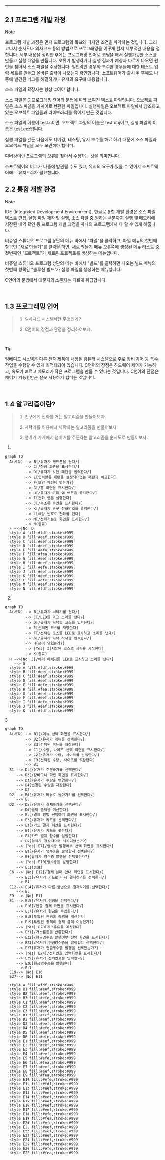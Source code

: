 --------

## 2.1 프로그램 개발 과정

> [!NOTE]
> 프로그램 개발 과정은 먼저 프로그램의 목표와 디자인 조건을 파악하는 것입니다.
> 그리고나서 순서도나 의사코드 등의 방법으로 프로그래밍을 어떻게 할지 세부적인 내용을 정합니다.
> 세부 내용을 정리한 후에는 프로그래밍 언어로 코딩을 해서 실행가능한 소스를 만들고 실행 파일을 만듭니다.
> 오류가 발생하거나 실행 결과가 예상과 다르게 나오면 원인을 찾아서 소스 파일을 수정합니다.
> 일반적인 경우와 특수한 경우들에 대한 테스트 입력 세트를 만들고 올바른 출력이 나오는지 확인합니다.
> 소프트웨어가 출시 된 후에도 나중에 발견된 버그를 해결하거나 유저의 요구에 대응합니다.
>
> 소스 파일의 확장자는 항상 .c여야 합니다.
>
> 소스 파일은 C 프로그래밍 언어의 문법에 따라 쓰여진 텍스트 파일입니다.
> 오브젝트 파일은 소스 파일을 기계어로 변환한 파일입니다.
> 실행파일은 오브젝트 파일에서 참조하고 있는 오브젝트 파일들과 라이브러리를 묶어서 만든 것입니다.
>
> 소스 파일의 이름이 test.c이면, 오브젝트 파일의 이름은 test.obj이고, 실행 파일의 이름은 test.exe입니다.
>
> 실행 파일을 만든 다음에도 디버깅, 테스팅, 유지 보수를 해야 하기 때문에 소스 파일과 오브젝트 파일을 모두 보관해야 합니다.
>
> 디버깅이란 프로그램의 오류를 찾아서 수정하는 것을 의미합니다.
>
> 소프트웨어의 버그가 나중에 발견될 수도 있고, 유저의 요구가 있을 수 있어서 소프트웨어에도 유지보수가 필요합니다. 


## 2.2 통합 개발 환경

> [!NOTE]
> IDE (Integrated Development Environment), 한글로 통합 개발 환경은 소스 파일 텍스트 편집,
> 실행 파일 제작 및 실행, 소스 파일 중 원하는 부분까지 실행 및 메모리에 저장된 내역 확인 등 프로그램 개발 과정을
> 하나의 프로그램에서 다 할 수 있게 해줍니다.
>
> 비쥬얼 스튜디오 프로그램 상단의 메뉴 바에서 "파일"을 클릭하고, 파일 메뉴의 첫번째 항목인 "새로 만들기"를 클릭을 하면,
> 새로 만들기 메뉴 오른쪽에 생성된 메뉴 리스트 중 첫번째인 "프로젝트"가 새로운 프로젝트를 생성하는 메뉴입니다.
>
> 비쥬얼 스튜디오 프로그램 상단의 메뉴 바에서 "빌드"를 클릭하면 나오는 빌드 메뉴의 첫번째 항목인 "솔루션 빌드"가
> 실행 파일을 생성하는 메뉴입니다.
>
> C언어의 문법에서 대문자와 소문자는 다르게 취급합니다.
>
> 


<br>


## 1.3 프로그래밍 언어

>1. 임베디드 시스템이란 무엇인가?
>   
>2. C언어의 장점과 단점을 정리하여보자.

<br>

> [!TIP]
> 임베디드 시스템은 다른 전자 제품에 내장된 컴퓨터 시스템으로 주로 장비 제어 등 특수 작업을 수행할 수 있게 최적화되어 있습니다. 
> C언어의 장점은 하드웨어 제어가 가능하고, 속도가 빠르고 메모리가 작은 프로그램을 만들 수 있다는 것입니다.
> C언어의 단점은 제어가 가능한만큼 잘못 사용하기 쉽다는 것입니다.


<br>


## 1.4 알고리즘이란?

>1. 친구에게 전화를 거는 알고리즘을 만들어보자.
>   
>2. 세탁기를 이용해서 세탁하는 알고리즘을 만들어보자.
>
>3. 햄버거 가게에서 햄버거를 주문하는 알고리즘을 순서도로 만들어보자. 

1.
```mermaid
graph TD
  A(시작) --> B[/유저가 핸드폰을 켠다/]
         --> C[/잠금 화면을 표시한다/]
         --> D[/유저가 보안 패턴을 입력한다/]
         --> E[입력받은 패턴을 설정되어있는 패턴과 비교한다]
         --> F{보안 패턴이 맞는가?}
         --> G[/홈 화면을 표시한다/]
         --> H[/유저가 전화 앱 버튼을 클릭한다/]
         --> I[전화 앱을 실행한다]
         --> J[/주소록 화면을 표시한다/]
         --> K[/유저가 친구 전화번호를 클릭한다/]
         --> L[해당 번호로 전화를 건다]
         --> M[/전화거는중 화면을 표시한다/]
         --> N(종료)
  F -->|No| D
  style A fill:#fdf,stroke:#999
  style B fill:#eef,stroke:#999
  style C fill:#eef,stroke:#999
  style D fill:#eef,stroke:#999
  style E fill:#efe,stroke:#999
  style F fill:#fea,stroke:#999
  style G fill:#eef,stroke:#999
  style H fill:#eef,stroke:#999
  style I fill:#efe,stroke:#999
  style J fill:#eef,stroke:#999
  style K fill:#eef,stroke:#999
  style L fill:#efe,stroke:#999
  style M fill:#eef,stroke:#999
  style N fill:#fdf,stroke:#999
```

2.
```mermaid
graph TD
  A(시작) --> B[/유저가 세탁기를 켠다/]
         --> C[/LED를 켜고 소리를 낸다/]
         --> D[/유저가 세탁할 코스를 입력한다/]
         --> E[선택된 코스를 저장한다]
         --> F[/선택된 코스를 LED로 표시하고 소리를 낸다/]
         --> G[/유저가 세탁 시작을 입력한다/]
         --> H{문이 닫혔는가?}
         --> |Yes| I[저장된 코스로 세탁을 시작한다]
         --> K(종료)
  H -->|No| J[/에러 메세지를 LED로 표시하고 소리를 낸다/]
    --> G
  style A fill:#fdf,stroke:#999
  style B fill:#eef,stroke:#999
  style C fill:#eef,stroke:#999
  style D fill:#eef,stroke:#999
  style E fill:#efe,stroke:#999
  style H fill:#fea,stroke:#999
  style G fill:#eef,stroke:#999
  style F fill:#eef,stroke:#999
  style I fill:#efe,stroke:#999
  style J fill:#eef,stroke:#999
  style K fill:#fdf,stroke:#999
```

3
```mermaid
graph TD
  A(시작) --> B1[/메뉴 선택 화면을 표시한다/]
         --> B2[/유저가 메뉴를 선택한다/]
         --> B3[선택된 메뉴를 저장한다]
         --> C1[/수량, 사이즈 선택 화면을 표시한다/]
         --> C2[/유저가 수량, 사이즈를 선택한다/]
         --> C3[선택된 수량, 사이즈를 저장한다]
         --> B1
  B1 --> D1[/유저가 주문하기를 선택한다/]
     --> D2[/장바구니 확인 화면을 표시한다/]
     --> D3[/유저가 수량을 변경한다/]
     --> D4[변경된 수량을 저장한다]
     --> D2
  D2 --> B0[/유저가 메뉴로 돌아가기를 선택한다/]
     --> B1
  D2 --> D5[/유저가 결제하기를 선택한다/]
     --> D6[결제 금액을 계산한다]
     --> E1[/결제 방법 선택하기 화면을 표시한다/]
     --> E2[/유저가 카드를 선택한다/]
     --> E3[/카드 결제 화면을 표시한다/]
     --> E4[/유저가 카드를 꽂는다/]
     --> E5[카드 결제 함수를 실행한다]
     --> E6{결제가 정상적으로 처리되었는가?}
     --> |Yes| E7[/영수증 발행여부 선택 화면을 표시한다/]
     --> E8[/유저가 영수증을 발행할지 선택한다/]
     --> E9{유저가 영수증 발행을 선택했는가?}
     --> |Yes| E10[영수증을 발행한다]
     --> E11(종료)
  E6 --> |No| E12[/결제 실패 안내 화면을 표시한다/]
     --> E13[/유저가 카드로 다시 결제하기를 선택한다/]
     --> E4
  E12--> E14[/유저가 다른 방법으로 결제하기를 선택한다/]
     --> E1
  E9 --> |No| E11
  E1 --> E15[/유저가 현금을 선택한다/]
     --> E16[/현금 결제 화면을 표시한다/]
     --> E17[/유저가 현금을 투입한다/]
     --> E18[투입된 현금의 총액을 계산한다]
     --> E19{투입된 총액이 결제 금액 이상인가?}
     --> |Yes| E20[거스름돈을 계산한다]
     --> E21[/거스름돈을 반환한다/]
     --> E22[/현금영수증 발행여부 선택 화면을 표시한다/]
     --> E23[/유저가 현금영수증을 발행할지 선택한다/]
     --> E27{유저가 현금영수증 발행을 선택했는가?}
     --> |Yes| E24[/전화번호 입력화면을 표시한다/]
     --> E25[/유저가 전화번호를 입력한다/]
     --> E26[현금영수증을 발행한다]
     --> E11
  E19--> |No| E16
  E27--> |No| E11
  
  style A fill:#fdf,stroke:#999
  style B1 fill:#eef,stroke:#999
  style B2 fill:#eef,stroke:#999
  style B3 fill:#efe,stroke:#999
  style C1 fill:#eef,stroke:#999
  style C2 fill:#eef,stroke:#999
  style C3 fill:#efe,stroke:#999
  style D1 fill:#eef,stroke:#999
  style D2 fill:#eef,stroke:#999
  style D3 fill:#eef,stroke:#999
  style D4 fill:#efe,stroke:#999
  style D5 fill:#eef,stroke:#999
  style D6 fill:#efe,stroke:#999
  style E1 fill:#eef,stroke:#999
  style E2 fill:#eef,stroke:#999
  style E3 fill:#eef,stroke:#999
  style E4 fill:#eef,stroke:#999
  style E5 fill:#efe,stroke:#999
  style E6 fill:#fea,stroke:#999
  style E7 fill:#eef,stroke:#999
  style E8 fill:#eef,stroke:#999
  style E9 fill:#fea,stroke:#999
  style E10 fill:#efe,stroke:#999
  style E11 fill:#fdf,stroke:#999
  style E12 fill:#eef,stroke:#999
  style E13 fill:#eef,stroke:#999
  style E14 fill:#eef,stroke:#999
  style E15 fill:#eef,stroke:#999
  style E16 fill:#eef,stroke:#999
  style E17 fill:#eef,stroke:#999
  style E18 fill:#efe,stroke:#999
  style E19 fill:#fea,stroke:#999
  style E20 fill:#efe,stroke:#999
  style E21 fill:#eef,stroke:#999
  style E22 fill:#eef,stroke:#999
  style E23 fill:#eef,stroke:#999
  style E24 fill:#eef,stroke:#999
  style E25 fill:#eef,stroke:#999
  style E26 fill:#efe,stroke:#999
  style E27 fill:#fea,stroke:#999
```


<br>
